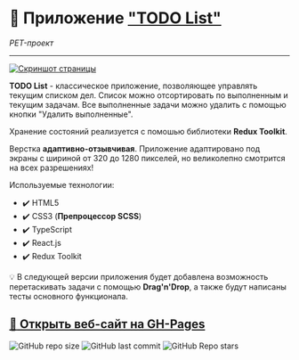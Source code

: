 # :small_orange_diamond: Приложение ["TODO List"](https://uzornakovre.github.io/todolist-react-ts/)

_PET-проект_

---

[![Скриншот страницы](https://i.ibb.co/xf33xY2/2023-10-15-03-32-37.jpg)](https://uzornakovre.github.io/todolist-react-ts/)

**TODO List** - классическое приложение, позволяющее управлять текущим списком дел. Список можно отсортировать по выполненным и текущим задачам. Все выполненные задачи можно удалить с помощью кнопки "Удалить выполненные".

Хранение состояний реализуется с помошью библиотеки **Redux Toolkit**.

Верстка **адаптивно-отзывчивая**. Приложение адаптировано под экраны с шириной от 320 до 1280 пикселей, но великолепно смотрится на всех разрешениях!

Используемые технологии:

- :heavy_check_mark: HTML5
- :heavy_check_mark: CSS3 (**Препроцессор SCSS**)
- :heavy_check_mark: TypeScript
- :heavy_check_mark: React.js
- :heavy_check_mark: Redux Toolkit

:bulb: В следующей версии приложения будет добавлена возможность перетаскивать задачи с помощью **Drag'n'Drop**, а также будут написаны тесты основного функционала.

## [:link: Открыть веб-сайт на GH-Pages](https://uzornakovre.github.io/todolist-react-ts/)

![GitHub repo size](https://img.shields.io/github/repo-size/uzornakovre/todolist-react-ts?color=yellow&style=flat-square) ![GitHub last commit](https://img.shields.io/github/last-commit/uzornakovre/todolist-react-ts?color=blue&style=flat-square) ![GitHub Repo stars](https://img.shields.io/github/stars/uzornakovre/todolist-react-ts?color=pink&style=flat-square)
